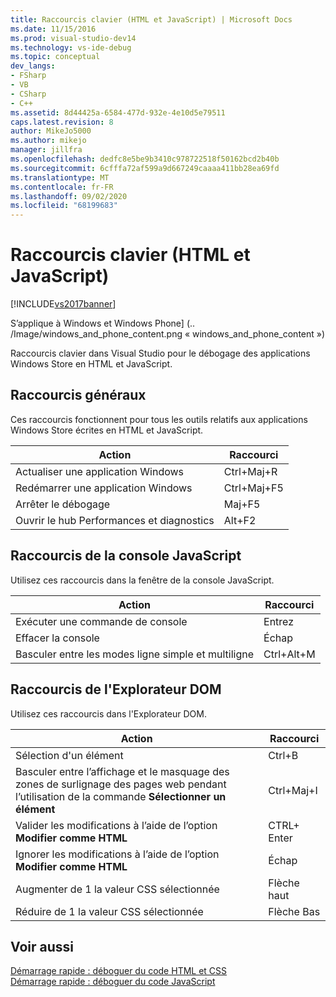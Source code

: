 ```yaml
---
title: Raccourcis clavier (HTML et JavaScript) | Microsoft Docs
ms.date: 11/15/2016
ms.prod: visual-studio-dev14
ms.technology: vs-ide-debug
ms.topic: conceptual
dev_langs:
- FSharp
- VB
- CSharp
- C++
ms.assetid: 8d44425a-6584-477d-932e-4e10d5e79511
caps.latest.revision: 8
author: MikeJo5000
ms.author: mikejo
manager: jillfra
ms.openlocfilehash: dedfc8e5be9b3410c978722518f50162bcd2b40b
ms.sourcegitcommit: 6cfffa72af599a9d667249caaaa411bb28ea69fd
ms.translationtype: MT
ms.contentlocale: fr-FR
ms.lasthandoff: 09/02/2020
ms.locfileid: "68199683"
---
```

# <a name="keyboard-shortcuts-html-and-javascript"></a>Raccourcis clavier (HTML et JavaScript)
[!INCLUDE[vs2017banner](../includes/vs2017banner.md)]

S’applique à Windows et Windows Phone] (.. /Image/windows_and_phone_content.png « windows_and_phone_content »)  
  
 Raccourcis clavier dans Visual Studio pour le débogage des applications Windows Store en HTML et JavaScript.  
  
## <a name="general-shortcuts"></a>Raccourcis généraux  
 Ces raccourcis fonctionnent pour tous les outils relatifs aux applications Windows Store écrites en HTML et JavaScript.  
  
|Action|Raccourci|  
|------------|--------------|  
|Actualiser une application Windows|Ctrl+Maj+R|  
|Redémarrer une application Windows|Ctrl+Maj+F5|  
|Arrêter le débogage|Maj+F5|  
|Ouvrir le hub Performances et diagnostics|Alt+F2|  
  
## <a name="javascript-console-shortcuts"></a>Raccourcis de la console JavaScript  
 Utilisez ces raccourcis dans la fenêtre de la console JavaScript.  
  
|Action|Raccourci|  
|------------|--------------|  
|Exécuter une commande de console|Entrez|  
|Effacer la console|Échap|  
|Basculer entre les modes ligne simple et multiligne|Ctrl+Alt+M|  
  
## <a name="dom-explorer-shortcuts"></a>Raccourcis de l'Explorateur DOM  
 Utilisez ces raccourcis dans l'Explorateur DOM.  
  
|Action|Raccourci|  
|------------|--------------|  
|Sélection d'un élément|Ctrl+B|  
|Basculer entre l’affichage et le masquage des zones de surlignage des pages web pendant l’utilisation de la commande **Sélectionner un élément**|Ctrl+Maj+I|  
|Valider les modifications à l’aide de l’option **Modifier comme HTML**|CTRL+ Enter|  
|Ignorer les modifications à l’aide de l’option **Modifier comme HTML**|Échap|  
|Augmenter de 1 la valeur CSS sélectionnée|Flèche haut|  
|Réduire de 1 la valeur CSS sélectionnée|Flèche Bas|  
  
## <a name="see-also"></a>Voir aussi  
 [Démarrage rapide : déboguer du code HTML et CSS](../debugger/quickstart-debug-html-and-css.md)   
 [Démarrage rapide : déboguer du code JavaScript](../debugger/quickstart-debug-javascript-using-the-console.md)
